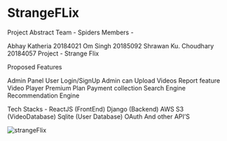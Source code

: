 # StrangeFLix

Project Abstract
Team - Spiders
Members -

Abhay Katheria               20184021
Om Singh                       20185092
Shrawan Ku. Choudhary     20184057
Project - Strange Flix



Proposed Features

Admin Panel
User Login/SignUp
Admin can Upload Videos
Report feature
Video Player
Premium Plan
Payment collection
Search Engine
Recommendation Engine


Tech Stacks -
ReactJS (FrontEnd)
Django (Backend)
AWS S3 (VideoDatabase)
Sqlite (User Database)
OAuth
And other API’S


![strangeFlix](https://github.com/Shrawan907/StrangeFLix/assets/54719145/f761ddf6-5dfb-47e8-b6fc-010861768e6d)

